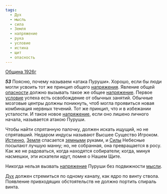 ```yaml
---
tags:
  - Дух
  - мысль
  - сила
  - Земля
  - напряжение
  - рука
  - условие
  - истина
  - щит
  - опасность
---
```


[Община 1926г](https://127.0.0.1:4002/agni/1926)

___53___
Поясню, почему называем «атака Пуруши». Хорошо, если бы люди могли усвоить тот же принцип общего [напряжения](../../../tags/#[напряжение](../../../tags/#напряжение)). Явление общей [опасности](../../../tags/#опасность) должно вызывать такое же общее [напряжение](../../../tags/#напряжение). Первое [условие](../../../tags/#условие) успеха есть освобождение от обычных занятий. Обычные мозговые центры должны поникнуть, чтоб могла проявиться новая комбинация нервных течений. Тот же принцип, что и в избежании усталости. И такое новое [напряжение](../../../tags/#напряжение), если оно лишено личного начала, называется атакою Пуруши.   

Чтобы найти спрятанную палочку, должен искать ищущий, но не спрятавший. Недаром индусы называют Высшее Существо Игроком. [Истинно](../../../tags/#истина), [Земля](../../../tags/#Земля) спасается [земными](../../../tags/#Земля) руками, и [Силы](../../../tags/#сила) Небесные посылают лучшую манну; но, не собранная, она превращается в росу. Как же не радоваться, когда находятся собиратели; когда, минуя насмешки, эти искатели идут, помня о Нашем Щите.   

Никогда нельзя вызвать [напряжение](../../../tags/#напряжение) Пуруши без подвижности [мысли](../../../tags/#мысль).   

[Дух](../../../tags/#Дух) должен стремиться по одному каналу, как ядро по винту ствола. Появление привходящих обстоятельств не должно портить спираль винта.   

